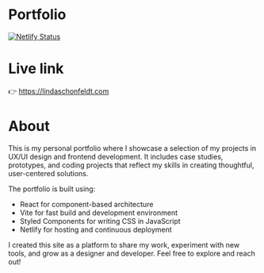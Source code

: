 # Portfolio

[![Netlify Status](https://api.netlify.com/api/v1/badges/f4fc3156-908e-4c64-820c-6c2a622f5d93/deploy-status)](https://app.netlify.com/sites/linda-schonfeldt/deploys)

# Live link

👉 https://lindaschonfeldt.com 

# About

This is my personal portfolio where I showcase a selection of my projects in UX/UI design and frontend development. It includes case studies, prototypes, and coding projects that reflect my skills in creating thoughtful, user-centered solutions.

The portfolio is built using:

- React for component-based architecture
- Vite for fast build and development environment
- Styled Components for writing CSS in JavaScript
- Netlify for hosting and continuous deployment

I created this site as a platform to share my work, experiment with new tools, and grow as a designer and developer. 
Feel free to explore and reach out!
